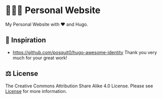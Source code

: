 # 👨‍🚀🤗 Personal Website

My Personal Website with ❤️ and Hugo.

## 🤩 Inspiration

* <https://github.com/posquit0/hugo-awesome-identity> Thank you very much for your great work!

## ⚖️ License

The Creative Commons Attribution Share Alike 4.0 License. Please see [License](LICENSE) for more information.
